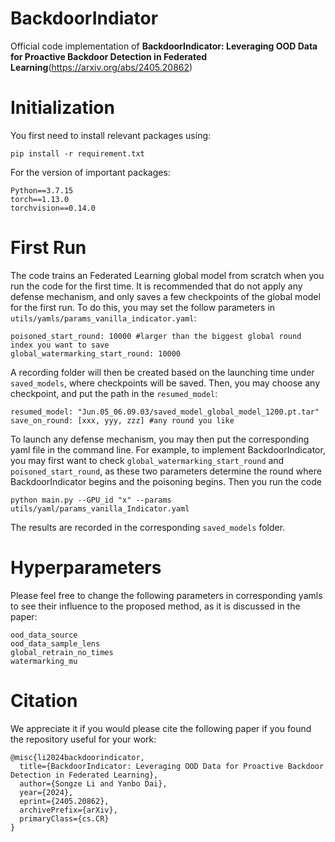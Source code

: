 # BackdoorIndiator

Official code implementation of **BackdoorIndicator: Leveraging OOD Data for
Proactive Backdoor Detection in Federated
Learning**(https://arxiv.org/abs/2405.20862)

# Initialization
You first need to install relevant packages using:

    pip install -r requirement.txt

For the version of important packages:
    
    Python==3.7.15
    torch==1.13.0
    torchvision==0.14.0

# First Run
The code trains an Federated Learning global model from scratch when you run the
code for the first time. It is recommended that do not apply any defense
mechanism, and only saves a few checkpoints of the global model for the first
run. To do this, you may set the follow parameters in
`utils/yamls/params_vanilla_indicator.yaml`:

    poisoned_start_round: 10000 #larger than the biggest global round index you want to save
    global_watermarking_start_round: 10000 

A recording folder will then be created based on the launching time under
`saved_models`, where checkpoints will be saved. Then, you may choose any
checkpoint, and put the path in the `resumed_model`:

    resumed_model: "Jun.05_06.09.03/saved_model_global_model_1200.pt.tar"
    save_on_round: [xxx, yyy, zzz] #any round you like

To launch any defense mechanism, you may then put the corresponding yaml file in
the command line. For example, to implement BackdoorIndicator, you may first
want to check `global_watermarking_start_round` and `poisoned_start_round`, as
these two parameters determine the round where BackdoorIndicator begins and the
poisoning begins. Then you run the code

    python main.py --GPU_id "x" --params utils/yaml/params_vanilla_Indicator.yaml

The results are recorded in the corresponding `saved_models` folder.

# Hyperparameters
Please feel free to change the following parameters in corresponding yamls to
see their influence to the proposed method, as it is discussed in the paper:

    ood_data_source
    ood_data_sample_lens
    global_retrain_no_times
    watermarking_mu

# Citation
We appreciate it if you would please cite the following paper if you found the
repository useful for your work:

    @misc{li2024backdoorindicator,
      title={BackdoorIndicator: Leveraging OOD Data for Proactive Backdoor Detection in Federated Learning}, 
      author={Songze Li and Yanbo Dai},
      year={2024},
      eprint={2405.20862},
      archivePrefix={arXiv},
      primaryClass={cs.CR}
    }







